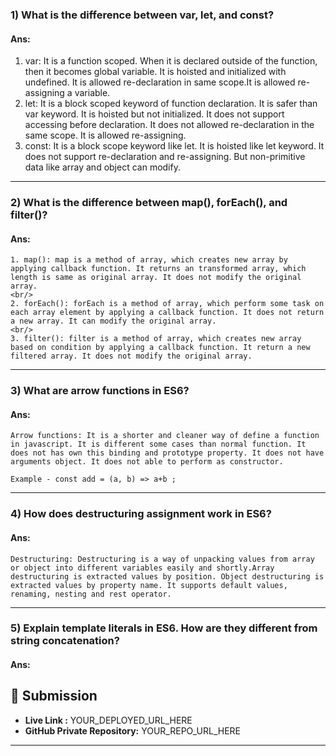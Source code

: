 ### 1) What is the difference between var, let, and const? <br/>

#### Ans: <br/>
1. var: It is a function scoped. When it is declared outside of the function, then it becomes global variable. It is hoisted and initialized with undefined. It is allowed re-declaration in same scope.It is allowed re-assigning a variable.<br/>
2. let: It is a block scoped keyword of function declaration. It is safer than var keyword. It is hoisted but not initialized. It does not support accessing before declaration. It does not allowed re-declaration in the same scope. It is allowed re-assigning.<br/>
3. const: It is a block scope keyword like let. It is hoisted like let keyword. It does not support re-declaration and re-assigning. But non-primitive data like array and object can modify.

---

### 2) What is the difference between map(), forEach(), and filter()? <br/>

#### Ans: 
    1. map(): map is a method of array, which creates new array by applying callback function. It returns an transformed array, which length is same as original array. It does not modify the original array.
    <br/>
    2. forEach(): forEach is a method of array, which perform some task on each array element by applying a callback function. It does not return a new array. It can modify the original array.
    <br/>
    3. filter(): filter is a method of array, which creates new array based on condition by applying a callback function. It return a new filtered array. It does not modify the original array.
    
---

### 3) What are arrow functions in ES6? <br/>

#### Ans:
    Arrow functions: It is a shorter and cleaner way of define a function in javascript. It is different some cases than normal function. It does not has own this binding and prototype property. It does not have arguments object. It does not able to perform as constructor.
    
    Example - const add = (a, b) => a+b ;

---

### 4) How does destructuring assignment work in ES6? <br/>

#### Ans:
    Destructuring: Destructuring is a way of unpacking values from array or object into different variables easily and shortly.Array destructuring is extracted values by position. Object destructuring is extracted values by property name. It supports default values, renaming, nesting and rest operator.

---

### 5) Explain template literals in ES6. How are they different from string concatenation? <br/>

#### Ans:





## 🔗 Submission
- **Live Link :** YOUR_DEPLOYED_URL_HERE  
- **GitHub Private Repository:** YOUR_REPO_URL_HERE  

---